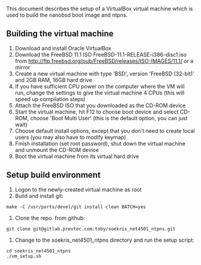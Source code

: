 This document describes the setup of a VirtualBox virtual machine which is used to build the nanobsd boot image and ntpns.

## Building the virtual machine

1. Download and install Oracle VirtualBox
1. Download the FreeBSD 11.1 ISO FreeBSD-11.1-RELEASE-i386-disc1.iso from http://ftp.freebsd.org/pub/FreeBSD/releases/ISO-IMAGES/11.1/ or a mirror
1. Create a new virtual machine with type 'BSD', version 'FreeBSD (32-bit)' and 2GB RAM, 16GB hard drive
1. If you have sufficient CPU power on the computer where the VM will run, change the settings to give the virtual machine 4 CPUs (this will speed  up compilation steps)
1. Attach the FreeBSD ISO that you downloaded as the CD-ROM device
1. Start the virtual machine, hit F12 to choose boot device and select CD-ROM, choose 'Boot Multi User' (this is the default option, you can just wait)
1. Choose default install options, except that you don't need to create local users (you may also have to modify keymap)
1. Finish installation (set root password), shut down the virtual machine and unmount the CD-ROM device
1. Boot the virtual machine from its virtual hard drive

## Setup build environment

1. Logon to the newly-created virtual machine as root
1. Build and install git:
```
make -C /usr/ports/devel/git install clean BATCH=yes
```
1. Clone the repo. from github:
```
git clone git@gitlab.prevtec.com:toby/soekris_net4501_ntpns.git
```
1. Change to the soekris_net4501_ntpns directory and run the setup script:
```
cd soekris_net4501_ntpns
./vm_setup.sh
```



